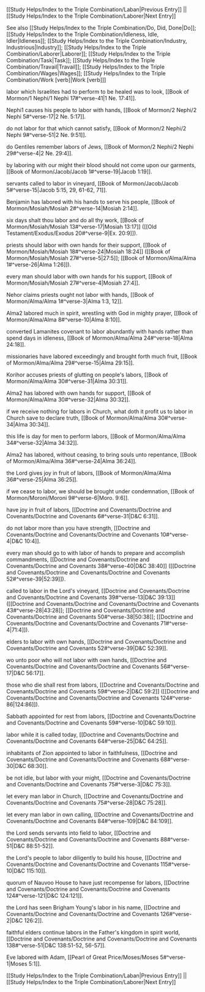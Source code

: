 [[Study Helps/Index to the Triple Combination/Laban|Previous Entry]]  ||  [[Study Helps/Index to the Triple Combination/Laborer|Next Entry]]

 See also [[Study Helps/Index to the Triple Combination/Do, Did, Done|Do]]; [[Study Helps/Index to the Triple Combination/Idleness, Idle, Idler|Idleness]]; [[Study Helps/Index to the Triple Combination/Industry, Industrious|Industry]]; [[Study Helps/Index to the Triple Combination/Laborer|Laborer]]; [[Study Helps/Index to the Triple Combination/Task|Task]]; [[Study Helps/Index to the Triple Combination/Travail|Travail]]; [[Study Helps/Index to the Triple Combination/Wages|Wages]]; [[Study Helps/Index to the Triple Combination/Work [verb]|Work [verb]]]

 labor which Israelites had to perform to be healed was to look, [[Book of Mormon/1 Nephi/1 Nephi 17#^verse-41|1 Ne. 17:41]].

 Nephi1 causes his people to labor with hands, [[Book of Mormon/2 Nephi/2 Nephi 5#^verse-17|2 Ne. 5:17]].

 do not labor for that which cannot satisfy, [[Book of Mormon/2 Nephi/2 Nephi 9#^verse-51|2 Ne. 9:51]].

 do Gentiles remember labors of Jews, [[Book of Mormon/2 Nephi/2 Nephi 29#^verse-4|2 Ne. 29:4]].

 by laboring with our might their blood should not come upon our garments, [[Book of Mormon/Jacob/Jacob 1#^verse-19|Jacob 1:19]].

 servants called to labor in vineyard, [[Book of Mormon/Jacob/Jacob 5#^verse-15|Jacob 5:15, 29, 61-62, 71]].

 Benjamin has labored with his hands to serve his people, [[Book of Mormon/Mosiah/Mosiah 2#^verse-14|Mosiah 2:14]].

 six days shalt thou labor and do all thy work, [[Book of Mormon/Mosiah/Mosiah 13#^verse-17|Mosiah 13:17]] ([[Old Testament/Exodus/Exodus 20#^verse-9|Ex. 20:9]]).

 priests should labor with own hands for their support, [[Book of Mormon/Mosiah/Mosiah 18#^verse-24|Mosiah 18:24]] ([[Book of Mormon/Mosiah/Mosiah 27#^verse-5|27:5]]; [[Book of Mormon/Alma/Alma 1#^verse-26|Alma 1:26]]).

 every man should labor with own hands for his support, [[Book of Mormon/Mosiah/Mosiah 27#^verse-4|Mosiah 27:4]].

 Nehor claims priests ought not labor with hands, [[Book of Mormon/Alma/Alma 1#^verse-3|Alma 1:3, 12]].

 Alma2 labored much in spirit, wrestling with God in mighty prayer, [[Book of Mormon/Alma/Alma 8#^verse-10|Alma 8:10]].

 converted Lamanites covenant to labor abundantly with hands rather than spend days in idleness, [[Book of Mormon/Alma/Alma 24#^verse-18|Alma 24:18]].

 missionaries have labored exceedingly and brought forth much fruit, [[Book of Mormon/Alma/Alma 29#^verse-15|Alma 29:15]].

 Korihor accuses priests of glutting on people's labors, [[Book of Mormon/Alma/Alma 30#^verse-31|Alma 30:31]].

 Alma2 has labored with own hands for support, [[Book of Mormon/Alma/Alma 30#^verse-32|Alma 30:32]].

 if we receive nothing for labors in Church, what doth it profit us to labor in Church save to declare truth, [[Book of Mormon/Alma/Alma 30#^verse-34|Alma 30:34]].

 this life is day for men to perform labors, [[Book of Mormon/Alma/Alma 34#^verse-32|Alma 34:32]].

 Alma2 has labored, without ceasing, to bring souls unto repentance, [[Book of Mormon/Alma/Alma 36#^verse-24|Alma 36:24]].

 the Lord gives joy in fruit of labors, [[Book of Mormon/Alma/Alma 36#^verse-25|Alma 36:25]].

 if we cease to labor, we should be brought under condemnation, [[Book of Mormon/Moroni/Moroni 9#^verse-6|Moro. 9:6]].

 have joy in fruit of labors, [[Doctrine and Covenants/Doctrine and Covenants/Doctrine and Covenants 6#^verse-31|D&C 6:31]].

 do not labor more than you have strength, [[Doctrine and Covenants/Doctrine and Covenants/Doctrine and Covenants 10#^verse-4|D&C 10:4]].

 every man should go to with labor of hands to prepare and accomplish commandments, [[Doctrine and Covenants/Doctrine and Covenants/Doctrine and Covenants 38#^verse-40|D&C 38:40]] ([[Doctrine and Covenants/Doctrine and Covenants/Doctrine and Covenants 52#^verse-39|52:39]]).

 called to labor in the Lord's vineyard, [[Doctrine and Covenants/Doctrine and Covenants/Doctrine and Covenants 39#^verse-13|D&C 39:13]] ([[Doctrine and Covenants/Doctrine and Covenants/Doctrine and Covenants 43#^verse-28|43:28]]; [[Doctrine and Covenants/Doctrine and Covenants/Doctrine and Covenants 50#^verse-38|50:38]]; [[Doctrine and Covenants/Doctrine and Covenants/Doctrine and Covenants 71#^verse-4|71:4]]).

 elders to labor with own hands, [[Doctrine and Covenants/Doctrine and Covenants/Doctrine and Covenants 52#^verse-39|D&C 52:39]].

 wo unto poor who will not labor with own hands, [[Doctrine and Covenants/Doctrine and Covenants/Doctrine and Covenants 56#^verse-17|D&C 56:17]].

 those who die shall rest from labors, [[Doctrine and Covenants/Doctrine and Covenants/Doctrine and Covenants 59#^verse-2|D&C 59:2]] ([[Doctrine and Covenants/Doctrine and Covenants/Doctrine and Covenants 124#^verse-86|124:86]]).

 Sabbath appointed for rest from labors, [[Doctrine and Covenants/Doctrine and Covenants/Doctrine and Covenants 59#^verse-10|D&C 59:10]].

 labor while it is called today, [[Doctrine and Covenants/Doctrine and Covenants/Doctrine and Covenants 64#^verse-25|D&C 64:25]].

 inhabitants of Zion appointed to labor in faithfulness, [[Doctrine and Covenants/Doctrine and Covenants/Doctrine and Covenants 68#^verse-30|D&C 68:30]].

 be not idle, but labor with your might, [[Doctrine and Covenants/Doctrine and Covenants/Doctrine and Covenants 75#^verse-3|D&C 75:3]].

 let every man labor in Church, [[Doctrine and Covenants/Doctrine and Covenants/Doctrine and Covenants 75#^verse-28|D&C 75:28]].

 let every man labor in own calling, [[Doctrine and Covenants/Doctrine and Covenants/Doctrine and Covenants 84#^verse-109|D&C 84:109]].

 the Lord sends servants into field to labor, [[Doctrine and Covenants/Doctrine and Covenants/Doctrine and Covenants 88#^verse-51|D&C 88:51-52]].

 the Lord's people to labor diligently to build his house, [[Doctrine and Covenants/Doctrine and Covenants/Doctrine and Covenants 115#^verse-10|D&C 115:10]].

 quorum of Nauvoo House to have just recompense for labors, [[Doctrine and Covenants/Doctrine and Covenants/Doctrine and Covenants 124#^verse-121|D&C 124:121]].

 the Lord has seen Brigham Young's labor in his name, [[Doctrine and Covenants/Doctrine and Covenants/Doctrine and Covenants 126#^verse-2|D&C 126:2]].

 faithful elders continue labors in the Father's kingdom in spirit world, [[Doctrine and Covenants/Doctrine and Covenants/Doctrine and Covenants 138#^verse-51|D&C 138:51-52, 56-57]].

 Eve labored with Adam, [[Pearl of Great Price/Moses/Moses 5#^verse-1|Moses 5:1]].

[[Study Helps/Index to the Triple Combination/Laban|Previous Entry]]  ||  [[Study Helps/Index to the Triple Combination/Laborer|Next Entry]]